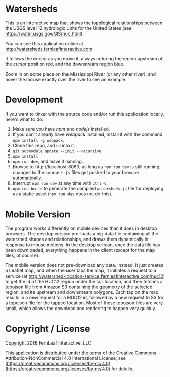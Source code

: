 Watersheds
==========

This is an interactive map that shows the topological relationships between
the USGS level 12 hydrologic units for the United States (see
https://water.usgs.gov/GIS/huc.html).

You can see this application online at http://watersheds.fernleafinteractive.com.

It follows the cursor as you move it, always coloring the region upstream
of the cursor position red, and the downstream region blue.

Zoom in on some place on the Mississippi River (or any other river),
and hover the mouse exactly over the river to see an example.

Development
===========

If you want to tinker with the source code and/or run this application
locally, here's what to do:

  1. Make sure you have *npm* and *nodejs* installed.
  2. If you don't already have *webpack* installed, install it
     with the command `npm install -g webpack`.
  3. Clone this repo, and `cd` into it.
  4. `git submodule update --init --recursive`
  5. `npm install`
  6. `npm run dev`, and leave it running.
  7. Browse to http://localhost:8080; as long as `npm run dev`
     is still running, changes to the source `*.js` files
     get pushed to your browser automatically.
  8. Interrupt `npm run dev` at any time with `ctrl-C`.
  9. `npm run build` to generate the compiled `watersheds.js` file
     for deploying as a static asset (`npm run dev` does not
     do this).
   
Mobile Version
==============

The program works differently on mobile devices than it does in desktop browsers.
The desktop version pre-loads a big data file containing all the watershed shapes
and relationships, and draws them dynamically in response to mouse motions.
In the desktop version, once the data file has been downloaded, everything
happens in the client (except for the map tiles, of course).

The mobile version does not pre-download any data.  Instead, it just creates
a Leaflet map, and when the user taps the map, it initiates a request to
a service (at http://watershed-location-service.fernleafinteractive.com/huc12)
to get the id of the HUC12 region under the tap location, and then fetches a
topojson file from Amazon S3 containing the geometry of the selected region,
and its upstream and downstream polygons.  Each tap on the map results in
a new request for a HUC12 id, followed by a new request to S3 for a topojson
file for the tapped location.  Most of these topojson files are very small,
which allows the download and rendering to happen very quickly.

Copyright / License
===================

Copyright 2016 FernLeaf Interactive, LLC

This application is distributed under the terms of the Creative
Commons Attribution-NonCommercial 4.0 International License; see
[https://creativecommons.org/licenses/by-nc/4.0]
(https://creativecommons.org/licenses/by-nc/4.0) for details.

